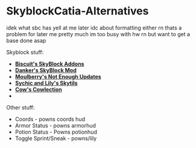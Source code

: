 # SkyblockCatia-Alternatives

idek what sbc has yell at me later
idc about formatting either rn thats a problem for later me
pretty much im too busy with hw rn but want to get a base done asap

Skyblock stuff:
- [**Biscuit's SkyBlock Addons**](https://biscuit.codes/mods/skyblockaddons/downloadversion/?v=latest)
- [**Danker's SkyBlock Mod**](https://github.com/bowser0000/SkyblockMod/releases/)
- [**Moulberry's Not Enough Updates**](discord.gg/moulberry)
- [**Sychic and Lily's Skytils**](https://github.com/Skytils/SkytilsMod/releases)
- [**Cow's Cowlection**](https://github.com/cow-mc/Cowlection/releases)
- 
Other stuff:
- Coords - powns coords hud
- Armor Status - powns armorhud
- Potion Status - Powns potionhud
- Toggle Sprint/Sneak - powns/lily
